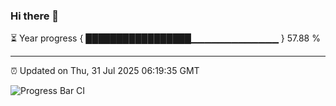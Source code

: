 ### Hi there 👋

⏳ Year progress { █████████████████▁▁▁▁▁▁▁▁▁▁▁▁▁ } 57.88 %

---

⏰ Updated on Thu, 31 Jul 2025 06:19:35 GMT

![Progress Bar CI](https://github.com/Shyam-Makwana/GitHub-Actions-Demo/workflows/Progress%20Bar%20CI/badge.svg)
